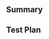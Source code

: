 <!--
  Thanks for submitting a pull request!
  We appreciate you spending the time to work on these changes. Please provide enough information so that others can review your pull request.

  Before submitting a pull request, please make sure the following is done:

  1. Fork [the repository](https://github.com/avantifellows/plio-frontend) and create your branch from `master`.
  2. Run the installation steps from the project readme.
  3. Please ensure coding standard and conventions are followed. You can find the details at https://vuejs.org/v2/style-guide/#Priority-A-Rules-Essential-Error-Prevention.

-->

## Summary

<!-- Explain the **motivation** for making this change. What existing problem does the pull request solve? -->

## Test Plan

<!-- Demonstrate the code is solid. Example: The exact commands you ran and their output, screenshots / videos if the pull request changes the user interface. -->
